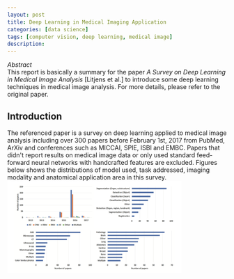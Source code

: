 ```yaml
---
layout: post
title: Deep Learning in Medical Imaging Application
categories: [data science]
tags: [computer vision, deep learning, medical image]
description: 
---
```


_Abstract_  
This report is basically a summary for the paper _A Survey on Deep Learning in Medical Image Analysis_ [Litjens et al.] to introduce some deep learning techniques in medical image analysis. For more details, please refer to the original paper.

## Introduction
The referenced paper is a survey on deep learning applied to medical image analysis including over 300 papers before February 1st, 2017 from PubMed, ArXiv and conferences such as MICCAI, SPIE, ISBI and EMBC. Papers that didn't report results on medical image data or only used standard feed-forward neural networks with handcrafted features are excluded. Figures below shows the distributions of model used, task addressed, imaging modality and anatomical application area in this survey.
<img src="/images/2017-11-01-DL-in-Medical/distribution.png" width="400px"/>

